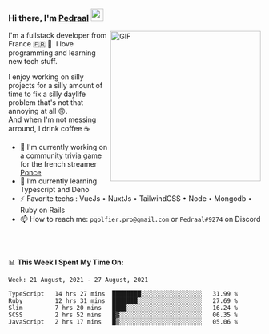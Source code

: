 ### Hi there, I'm <a href="https://pedraal.dev" target="_blank">Pedraal</a> <img src="https://media.giphy.com/media/hvRJCLFzcasrR4ia7z/giphy.gif" width="25px">
<img align="right" alt="GIF" src="https://pedraal.dev/avatar.png" width="300" height="300" />

I'm a fullstack developer from France 🇫🇷 🥖 &nbsp;I love programming and learning new
tech stuff.

I enjoy working on silly projects for a silly amount of time to fix a
silly daylife problem that's not that annoying at all 🙃.
<br>And when I'm not messing arround, I drink coffee ☕

- 🔭  I'm currently working on a community trivia game for the french streamer <a href="https://twitch.tv/ponce" target="_blank">Ponce</a>
- 🌱 I’m currently learning Typescript and Deno
- ⚡ Favorite techs : VueJs &bull; NuxtJs &bull; TailwindCSS &bull; Node &bull; Mongodb &bull; Ruby on Rails
- 📫 How to reach me: `pgolfier.pro@gmail.com` or `Pedraal#9274` on Discord

<br>
<br>

📊 **This Week I Spent My Time On:**
<!--START_SECTION:waka-->
```text
Week: 21 August, 2021 - 27 August, 2021

TypeScript   14 hrs 27 mins  ████████░░░░░░░░░░░░░░░░░   31.99 % 
Ruby         12 hrs 31 mins  ███████░░░░░░░░░░░░░░░░░░   27.69 % 
Slim         7 hrs 20 mins   ████░░░░░░░░░░░░░░░░░░░░░   16.24 % 
SCSS         2 hrs 52 mins   █▓░░░░░░░░░░░░░░░░░░░░░░░   06.35 % 
JavaScript   2 hrs 17 mins   █▒░░░░░░░░░░░░░░░░░░░░░░░   05.06 % 
```
<!--END_SECTION:waka-->
